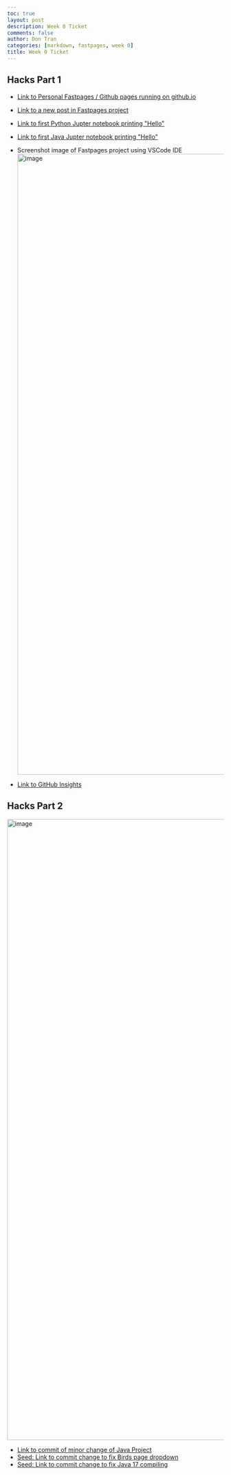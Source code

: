 ```yaml
---
toc: true
layout: post
description: Week 0 Ticket
comments: false
author: Don Tran
categories: [markdown, fastpages, week 0]
title: Week 0 Ticket
---
```


## Hacks Part 1

- [Link to Personal Fastpages / Github pages running on github.io](https://dontran15.github.io/CSAFastPages/)
- [Link to a new post in Fastpages project]()
- [Link to first Python Jupter notebook printing "Hello"](https://dontran15.github.io/CSAFastPages/jupyter/python/fastpages/2022/08/19/python-nb.html)
- [Link to first Java Jupter notebook printing "Hello"](https://dontran15.github.io/CSAFastPages/jupyter/java/fastpages/2022/08/19/java-nb.html)
- Screenshot image of Fastpages project using VSCode IDE
  <img width="1440" alt="image" src="https://user-images.githubusercontent.com/75715248/185810049-a6557e83-072a-450e-aa6a-cc0353e5a54e.png">

- [Link to GitHub Insights](https://github.com/dontran15/CSAFastPages/graphs/commit-activity)

## Hacks Part 2

<img width="1440" alt="image" src="https://user-images.githubusercontent.com/75715248/185810484-000c7667-7f9f-44e0-8769-381dee54c3e9.png">

- [Link to commit of minor change of Java Project](https://github.com/dontran15/SpringJavaProject/commit/9719d2d797f3219ab379f2c42f831ca28dded2c1)
- [Seed: Link to commit change to fix Birds page dropdown](https://github.com/dontran15/SpringJavaProject/commit/bbd4ac09b854eb79e7e6000bdb4b1ff2c866473d)
- [Seed: Link to commit change to fix Java 17 compiling](https://github.com/dontran15/SpringJavaProject/commit/f635573a3bf92e28c28f0e3cfc8ef09d78bb6600)
